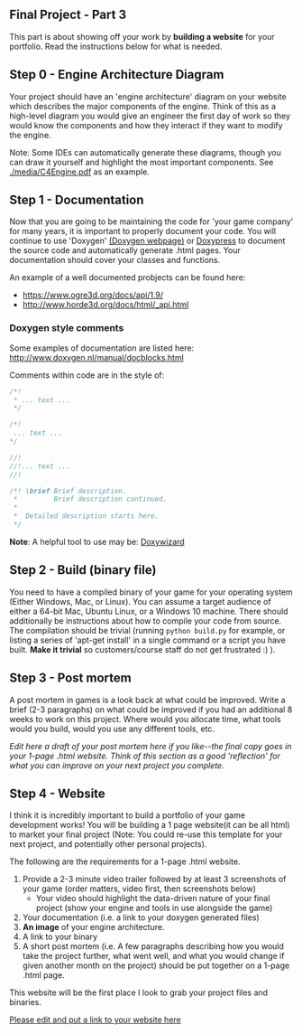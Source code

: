 ## Final Project - Part 3

This part is about showing off your work by **building a website** for your portfolio. Read the instructions below for what is needed.

## Step 0 - Engine Architecture Diagram

Your project should have an 'engine architecture' diagram on your website which describes the major components of the engine. Think of this as a high-level diagram you would give an engineer the first day of work so they would know the components and how they interact if they want to modify the engine. 

Note: Some IDEs can automatically generate these diagrams, though you can draw it yourself and highlight the most important components. See [./media/C4Engine.pdf](./media/C4Engine.pdf) as an example. 

## Step 1 - Documentation

Now that you are going to be maintaining the code for 'your game company' for many years, it is important to properly document your code. You will continue to use 'Doxygen' <a href="http://www.doxygen.nl/">(Doxygen webpage)</a> or [Doxypress](https://www.copperspice.com/documentation-doxypress.html) to document the source code and automatically generate .html pages. Your documentation should cover your classes and functions.

An example of a well documented probjects can be found here: 

- https://www.ogre3d.org/docs/api/1.9/
- http://www.horde3d.org/docs/html/_api.html

### Doxygen style comments

Some examples of documentation are listed here: http://www.doxygen.nl/manual/docblocks.html 

Comments within code are in the style of:

```cpp
/*!
 * ... text ...
 */

/*!
 ... text ...
*/

//!
//!... text ...
//!

/*! \brief Brief description.
 *         Brief description continued.
 *
 *  Detailed description starts here.
 */

```
**Note**: A helpful tool to use may be: [Doxywizard](http://www.doxygen.nl/manual/doxywizard_usage.html)

## Step 2 - Build (binary file)
You need to have a compiled binary of your game for your operating system (Either Windows, Mac, or Linux). You can assume a target audience of either a 64-bit Mac, Ubuntu Linux, or a Windows 10 machine. There should additionally be instructions about how to compile your code from source. The compilation should be trivial (running `python build.py` for example, or listing a series of 'apt-get install' in a single command or a script you have built. **Make it trivial** so customers/course staff do not get frustrated :) ).

## Step 3 - Post mortem
A post mortem in games is a look back at what could be improved. Write a brief (2-3 paragraphs) on what could be improved if you had an additional 8 weeks to work on this project. Where would you allocate time, what tools would you build, would you use any different tools, etc.

*Edit here a draft of your post mortem here if you like--the final copy goes in your 1-page .html website. Think of this section as a good 'reflection' for what you can improve on your next project you complete.*

## Step 4 - Website

I think it is incredibly important to build a portfolio of your game development works! You will be building a 1 page website(it can be all html) to market your final project (Note: You could re-use this template for your next project, and potentially other personal projects).

The following are the requirements for a 1-page .html website.

1. Provide a 2-3 minute video trailer followed by at least 3 screenshots of your game (order matters, video first, then screenshots below)
   - Your video should highlight the data-driven nature of your final project (show your engine and tools in use alongside the game)
3. Your documentation (i.e. a link to your doxygen generated files)
4. **An image** of your engine architecture.
5. A link to your binary
6. A short post mortem (i.e. A few paragraphs describing how you would take the project further, what went well, and what you would change if given another month on the project) should be put together on a 1-page .html page. 

This website will be the first place I look to grab your project files and binaries. 

[Please edit and put a link to your website here](./Engine/README.md)
